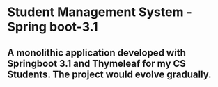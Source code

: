 # Student Management System - Spring boot-3.1

## A monolithic application developed with Springboot 3.1 and Thymeleaf for my CS Students. The project would evolve gradually.
